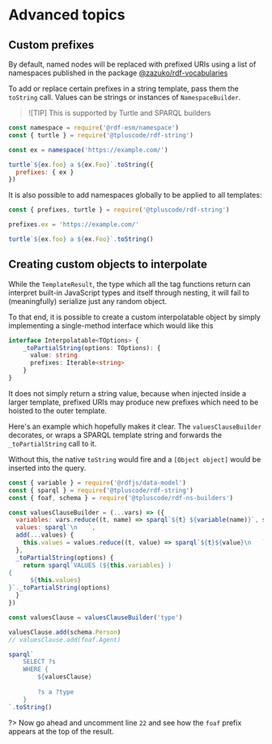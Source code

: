 # Advanced topics

## Custom prefixes

By default, named nodes will be replaced with prefixed URIs using a list of namespaces published in the package
[@zazuko/rdf-vocabularies](https://github.com/zazuko/rdf-vocabularies)

To add or replace certain prefixes in a string template, pass them the `toString` call. Values can be strings or
instances of `NamespaceBuilder`.

> ![TIP]
> This is supported by Turtle and SPARQL builders

<run-kit>

```js
const namespace = require('@rdf-esm/namespace')
const { turtle } = require('@tpluscode/rdf-string')

const ex = namespace('https://example.com/')

turtle`${ex.foo} a ${ex.Foo}`.toString({
  prefixes: { ex }
})
```

</run-kit>

It is also possible to add namespaces globally to be applied to all templates:

<run-kit>

```js
const { prefixes, turtle } = require('@tpluscode/rdf-string')

prefixes.ex = 'https://example.com/'

turtle`${ex.foo} a ${ex.Foo}`.toString()
```

</run-kit>

## Creating custom objects to interpolate

While the `TemplateResult`, the type which all the tag functions return can interpret built-in JavaScript types and itself through nesting, it will fail to (meaningfully) serialize just any random object.

To that end, it is possible to create a custom interpolatable object by simply implementing a single-method interface which would like this

```typescript
interface Interpolatable<TOptions> {
    _toPartialString(options: TOptions): {
      value: string
      prefixes: Iterable<string>
    }   
}
```

It does not simply return a string value, because when injected inside a larger template, prefixed URIs may produce new prefixes which need to be hoisted to the outer template.

Here's an example which hopefully makes it clear. The `valuesClauseBuilder` decorates, or wraps a SPARQL template string and forwards the `_toPartialString` call to it.

Without this, the native `toString` would fire and a `[Object object]` would be inserted into the query.

<run-kit>

```js
const { variable } = require('@rdfjs/data-model')
const { sparql } = require('@tpluscode/rdf-string')
const { foaf, schema } = require('@tpluscode/rdf-ns-builders')

const valuesClauseBuilder = (...vars) => ({
  variables: vars.reduce((t, name) => sparql`${t} ${variable(name)}`, sparql``),
  values: sparql`\n   `,
  add(...values) {
    this.values = values.reduce((t, value) => sparql`${t}${value}\n   `, this.values)
  },
  _toPartialString(options) {
    return sparql`VALUES (${this.variables} )
{
      ${this.values}
}`._toPartialString(options)
  }
})

const valuesClause = valuesClauseBuilder('type')

valuesClause.add(schema.Person)
// valuesClause.add(foaf.Agent)

sparql`
    SELECT ?s
    WHERE {
        ${valuesClause}
        
        ?s a ?type
    }
`.toString()
```

</run-kit>

?> Now go ahead and uncomment line `22` and see how the `foaf` prefix appears at the top of the result.
